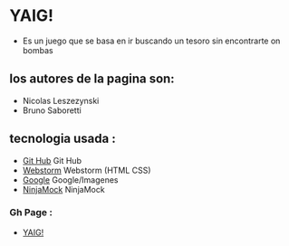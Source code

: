 # YAIG!
- Es un juego que se basa en ir buscando un tesoro sin encontrarte on bombas

## los autores de la pagina son: 
- Nicolas Leszezynski 
- Bruno Saboretti
    
## tecnologia usada :
- [Git Hub](https://github.com/) Git Hub
- [Webstorm](https://www.jetbrains.com/es-es/webstorm/) Webstorm (HTML CSS)
- [Google](https://www.google.com/) Google/Imagenes
- [NinjaMock](https://ninjamock.com/) NinjaMock

### Gh Page :
- [YAIG!](https://ucc-labcompu2.github.io/proyectos2020-leszezynski-saboretti/)
